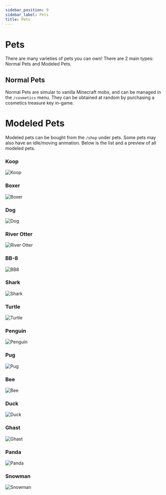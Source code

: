 ```yaml
---
sidebar_position: 9
sidebar_label: Pets
title: Pets
---
```


# Pets
There are many varieties of pets you can own! There are 2 main types: Normal Pets and Modeled Pets.

## Normal Pets
Normal Pets are simular to vanilla Minecraft mobs, and can be managed in the `/cosmetics` menu. They can be obtained at random by purchasing a cosmetics treasure key in-game.

# Modeled Pets
Modeled pets can be bought from the `/shop` under pets. Some pets may also have an idle/moving animation. Below is the list and a preview of all modeled pets.

### Koop
![Koop](./img/pets/koop.png)

### Boxer
![Boxer](./img/pets/boxer.png)

### Dog
![Dog](./img/pets/dog.png)

### River Otter
![River Otter](./img/pets/riverotter.png)

### BB-8
![BB8](./img/pets/bb8.png)

### Shark
![Shark](./img/pets/shark.png)

### Turtle
![Turtle](./img/pets/turtle.png)

### Penguin
![Penguin](./img/pets/penguin.png)

### Pug
![Pug](./img/pets/pug.png)

### Bee
![Bee](./img/pets/bee.png)

### Duck
![Duck](./img/pets/duck.png)

### Ghast
![Ghast](./img/pets/ghast.png)

### Panda
![Panda](./img/pets/panda.png)

### Snowman
![Snowman](./img/pets/snowman.png)